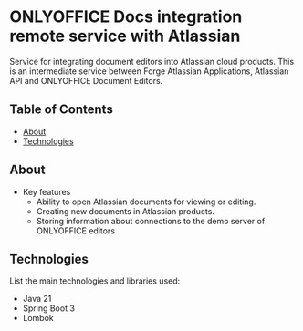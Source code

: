 # ONLYOFFICE Docs integration remote service with Atlassian

Service for integrating document editors into Atlassian cloud products.
This is an intermediate service between Forge Atlassian Applications, Atlassian API and ONLYOFFICE Document Editors.

## Table of Contents
- [About](#about)
- [Technologies](#technologies)

## About

- Key features
  - Ability to open Atlassian documents for viewing or editing.
  - Creating new documents in Atlassian products.
  - Storing information about connections to the demo server of ONLYOFFICE editors

## Technologies
List the main technologies and libraries used:
- Java 21
- Spring Boot 3
- Lombok
